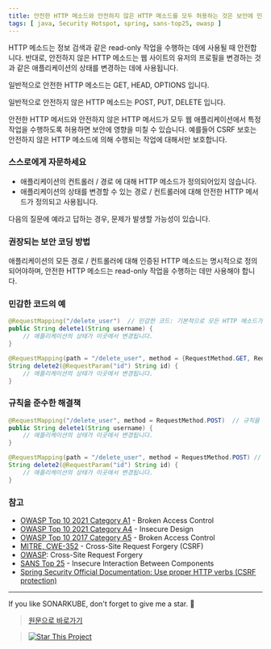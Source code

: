 ```yaml
---
title: 안전한 HTTP 메소드와 안전하지 않은 HTTP 메소드를 모두 허용하는 것은 보안에 민감할 수 있습니다.
tags: [ java, Security Hotspot, spring, sans-top25, owasp ]
---
```


HTTP 메소드는 정보 검색과 같은 read-only 작업을 수행하는 데에 사용될 때 안전합니다. 반대로, 안전하지 않은 HTTP 메소드는 웹 사이트의 유저의 프로필을 변경하는 것과 같은 애플리케이션의 상태를 변경하는 데에 사용됩니다.

일반적으로 안전한 HTTP 메소드는 GET, HEAD, OPTIONS 입니다.

일반적으로 안전하지 않은 HTTP 메소드는 POST, PUT, DELETE 입니다.

안전한 HTTP 메서드와 안전하지 않은 HTTP 메서드가 모두 웹 애플리케이션에서 특정 작업을 수행하도록 허용하면 보안에 영향을 미칠 수 있습니다. 예를들어 CSRF 보호는 안전하지 않은 HTTP 메소드에 의해 수행되는 작업에 대해서만 보호합니다.

### 스스로에게 자문하세요

- 애플리케이션의 컨트롤러 / 경로 에 대해 HTTP 메소드가 정의되어있지 않습니다.
- 애플리케이션의 상태를 변경할 수 있는 경로 / 컨트롤러에 대해 안전한 HTTP 메서드가 정의되고 사용됩니다.

다음의 질문에 예라고 답하는 경우, 문제가 발생할 가능성이 있습니다.

### 권장되는 보안 코딩 방법

애플리케이션의 모든 경로 / 컨트롤러에 대해 인증된 HTTP 메소드는 명시적으로 정의되어야하며, 안전한 HTTP 메소드는 read-only 작업을 수행하는 데만 사용해야 합니다.

### 민감한 코드의 예

```java
@RequestMapping("/delete_user")  // 민감한 코드: 기본적으로 모든 HTTP 메소드가 허용됩니다.
public String delete1(String username) {
    // 애플리케이션의 상태가 이곳에서 변경됩니다.
}

@RequestMapping(path = "/delete_user", method = {RequestMethod.GET, RequestMethod.POST}) // 민감한 코드: 안전한 HTTP 메소드와 안전하지 않은 HTTP 메소드가 모두 허용됩니다.
String delete2(@RequestParam("id") String id) {
    // 애플리케이션의 상태가 이곳에서 변경됩니다.
}
```

### 규칙을 준수한 해결책

```java
@RequestMapping("/delete_user", method = RequestMethod.POST)  // 규칙을 준수한 코드
public String delete1(String username) {
    // 애플리케이션의 상태가 이곳에서 변경됩니다.
}

@RequestMapping(path = "/delete_user", method = RequestMethod.POST) // 규칙을 준수한 코드
String delete2(@RequestParam("id") String id) {
    // 애플리케이션의 상태가 이곳에서 변경됩니다.
}
```

### 참고

- [OWASP Top 10 2021 Category A1](https://owasp.org/Top10/A01_2021-Broken_Access_Control/) - Broken Access Control
- [OWASP Top 10 2021 Category A4](https://owasp.org/Top10/A04_2021-Insecure_Design/) - Insecure Design
- [OWASP Top 10 2017 Category A5](https://owasp.org/www-project-top-ten/OWASP_Top_Ten_2017/Top_10-2017_A5-Broken_Access_Control) - Broken Access Control
- [MITRE, CWE-352](https://cwe.mitre.org/data/definitions/352) - Cross-Site Request Forgery (CSRF)
- [OWASP](https://owasp.org/www-community/attacks/csrf): Cross-Site Request Forgery
- [SANS Top 25](https://www.sans.org/top25-software-errors/#cat1) - Insecure Interaction Between Components
- [Spring Security Official Documentation: Use proper HTTP verbs (CSRF protection)](https://docs.spring.io/spring-security/site/docs/5.0.x/reference/html/csrf.html#csrf-use-proper-verbs)

---

If you like SONARKUBE, don't forget to give me a star. :star2:

> [원문으로 바로가기](https://rules.sonarsource.com/java/tag/spring/RSPEC-3752)

> [![Star This Project](https://img.shields.io/github/stars/kantabile/sonarkube.svg?label=Stars&style=social)](https://github.com/kantabile/sonarkube)

